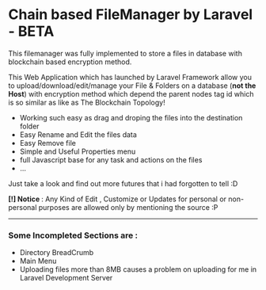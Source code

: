 <h1>Chain based FileManager by Laravel - BETA</h1>
<p>This filemanager was fully implemented to store a files in database with blockchain based encryption method.</p>
<p>This Web Application which has launched by Laravel Framework allow you to upload/download/edit/manage your File & Folders on a database (<b>not the Host</b>) with encryption method which depend the parent nodes tag id which is so similar as like as The Blockchain Topology!</p>
<ul>
    <li>Working such easy as drag and droping the files into the destination folder</li>
    <li>Easy Rename and Edit the files data</li>
    <li>Easy Remove file</li>
    <li>Simple and Useful Properties menu</li>
    <li>full Javascript base for any task and actions on the files</li>
    <li>...</li>
</ul>
<p>Just take a look and find out more futures that i had forgotten to tell :D</p>
<p><b>[!] Notice </b>: Any Kind of Edit , Customize or Updates for personal or non-personal purposes are allowed only by mentioning the source :P</p>
<hr>
<h3>Some Incompleted Sections are :</h3>
<ul>
    <li>Directory BreadCrumb</li>
    <li>Main Menu</li>
    <li>Uploading files more than 8MB causes a problem on uploading for me in Laravel Development Server</li>
